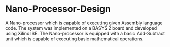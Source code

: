 # Nano-Processor-Design
A Nano-processor which is capable of executing given Assembly language code. The system was implemented on a BASYS 2 board and developed using Xilinx ISE. The Nano-processor is equipped with a basic Add-Subtract unit which is capable of executing basic mathematical operations. 
